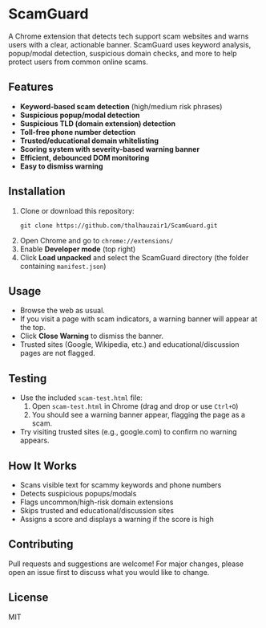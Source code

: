 # ScamGuard

A Chrome extension that detects tech support scam websites and warns users with a clear, actionable banner. ScamGuard uses keyword analysis, popup/modal detection, suspicious domain checks, and more to help protect users from common online scams.

## Features
- **Keyword-based scam detection** (high/medium risk phrases)
- **Suspicious popup/modal detection**
- **Suspicious TLD (domain extension) detection**
- **Toll-free phone number detection**
- **Trusted/educational domain whitelisting**
- **Scoring system with severity-based warning banner**
- **Efficient, debounced DOM monitoring**
- **Easy to dismiss warning**

## Installation
1. Clone or download this repository:
   ```
   git clone https://github.com/thalhauzair1/ScamGuard.git
   ```
2. Open Chrome and go to `chrome://extensions/`
3. Enable **Developer mode** (top right)
4. Click **Load unpacked** and select the ScamGuard directory (the folder containing `manifest.json`)

## Usage
- Browse the web as usual.
- If you visit a page with scam indicators, a warning banner will appear at the top.
- Click **Close Warning** to dismiss the banner.
- Trusted sites (Google, Wikipedia, etc.) and educational/discussion pages are not flagged.

## Testing
- Use the included `scam-test.html` file:
  1. Open `scam-test.html` in Chrome (drag and drop or use `Ctrl+O`)
  2. You should see a warning banner appear, flagging the page as a scam.
- Try visiting trusted sites (e.g., google.com) to confirm no warning appears.

## How It Works
- Scans visible text for scammy keywords and phone numbers
- Detects suspicious popups/modals
- Flags uncommon/high-risk domain extensions
- Skips trusted and educational/discussion sites
- Assigns a score and displays a warning if the score is high

## Contributing
Pull requests and suggestions are welcome! For major changes, please open an issue first to discuss what you would like to change.

## License
MIT 